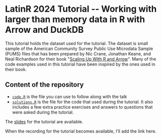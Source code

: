 # LatinR 2024 Tutorial --  Working with larger than memory data in R with Arrow and DuckDB

This tutorial holds the dataset used for the tutorial. The dataset is small
sample of the American Community Survey Public Use Microdata Sample (PUMS) files
that has been prepared by Nic Crane, Jonathan Keane, and Neal Richardson for
their book "[Scaling Up With R and Arrow](https://arrowrbook.com/)". Many of the
code examples used in this tutorial have been inspired by the ones used in their
book.

## Content of the repository

* [`code.R`](code.R) is the file you can use to follow along with the talk
* [`solutions.R`](solutions.R) is the file for the code that used during the tutorial. It also
  includes a few extra practice exercises and answers to questions that were
  asked during the tutorial.

The [slides](https://docs.google.com/presentation/d/e/2PACX-1vTLPVZWcJH-1e3KxMrIx14ab8KFTGL1pw2eQJDziEI3-8cyuvUxCkFFEXhJ9-YmnvbxTD4thiRt9QQF/pub?start=false&loop=false&delayms=10000) for the tutorial are available.

When the recording for the tutorial becomes available, I'll add the link here.


